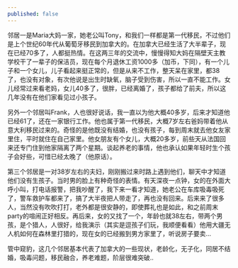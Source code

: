 ```yaml
---
published: false
---
```

邻居一是Maria大妈一家，她老公叫Tony，和我们一样都是第一代移民，不过他们是上个世纪60年代从葡萄牙移民到加拿大的。在加拿大已经生活了大半辈子，现在已经70多了，人都挺热情。在这两三年的交流中，慢慢得知大妈在隔壁天主教学校干了一辈子的保洁员，现在每个月退休工资1000多（加币，下同），有一个儿子和一个女儿，儿子看起来挺正常的，但是从来不工作，整天呆在家里，都38了，也没有对象，有次他说是出生时缺氧，脑子受到伤害，所以一直不能工作。女儿经常过来看老妈，女儿40多了，很胖，已经离婚了，孩子都给了前夫，所以这几年没有在他们家看见过小孩子。

另外一个邻居叫Frank，人也很好说话，我一直以为他大概40多岁，后来才知道他已经61了，还在一家银行工作。他也属于第一代移民，大概7岁左右爸妈带着他从意大利移民过来的。奇怪的是他既没有结婚，也没有孩子，每到周末就去他女友家里住，平时就住在自己家里。他女朋友有个女儿，大概20多岁，前些天从法国回来还专门住到他家隔离了两个星期。谈起养老的事情，他也承认如果年轻时生个孩子会好些，可惜已经太晚了（他原话）。

第三个邻居是一对38岁左右的夫妇，刚刚搬过来时路上遇到他们，聊天中才知道他们没有生孩子。当时男的脸上有种奇怪的表情。有天深夜一点钟，女的在外面大呼小叫，打电话报警，把我吵醒了，我下来一看才知道，她老公在车库吸毒吸死了，警车救护车都来了，搞了大半夜把人带走了，再也没有回来。后来来了很多人，当然没有吹吹打打，老外都是很安静的，即使葬礼也是如此，和之前周末party的喧闹正好相反。再后来，女的又找了一个，年龄也就38左右，带两个男孩，是个猎人，人很好，给我演示（其实是逗孩子们玩，我顺便看看）他用大疆无人机如何在森林里打猎的，现在女的已经搬到男方家里了，听说房子要卖...

管中窥豹，这几个邻居基本代表了加拿大的一些现状，老龄化，无子化，同居不结婚，吸毒问题，移民融合，养老难题，阶层很难突破..
